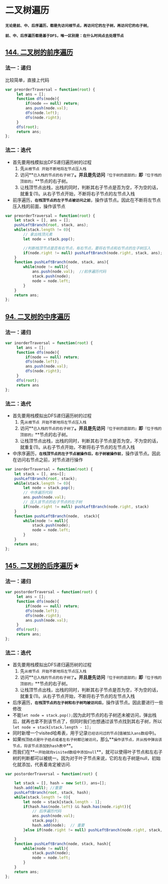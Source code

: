 # 二叉树遍历

**`无论是前、中、后序遍历，都是先访问根节点，再访问它的左子树，再访问它的右子树`**。

**`前、中、后序遍历都是基于DFS，唯一区别是：在什么时间点去处理节点`**

## [144. 二叉树的前序遍历](https://leetcode-cn.com/problems/binary-tree-preorder-traversal/)

### 法一：递归

比较简单，直接上代码

``` javascript
var preorderTraversal = function(root) {
     let ans = [];
     function dfs(node){
         if(node == null) return;
         ans.push(node.val);
         dfs(node.left);
         dfs(node.right);
     }
     dfs(root);
     return ans;
};
```

### 法二：迭代

- 首先要用栈模拟出DFS递归遍历树的过程
  1. 先`从根节点 开始不断地将左节点压入栈`
  2. 访问**`已入栈的节点的右子树了`**。并且是先访问**`『位于树的底部的』`**即**`『位于栈的顶部的』`**节点的右子树。
  3. 让栈顶节点出栈，出栈的同时，判断其右子节点是否为空，不为空的话，就重复(1)。从右子节点开始，不断将右子节点的左节点入栈
- 前序遍历，**`在栈顶节点的左子节点被访问之前`**，操作该节点。因此在不断将左节点压入栈的前面，操作该节点

``` javascript
var preorderTraversal = function(root) {
    let stack = [], ans = [];
    pushLeftBranch(root, stack, ans);
    while(stack.length != 0){
        // 拿出栈顶元素
        let node = stack.pop();

        //判断栈顶节点是否有右节点，有右节点，要将右节点和右节点的左子树压入
        if(node.right != null) pushLeftBranch(node.right, stack, ans);
    }
    function pushLeftBranch(node, stack, ans){
        while(node != null){
            ans.push(node.val);  //前序遍历代码
            stack.push(node);
            node = node.left;
        }
    }
    return ans;
};
```

## **[94. 二叉树的中序遍历](https://leetcode-cn.com/problems/binary-tree-inorder-traversal/)**

### 法一：递归

``` javascript
var inorderTraversal = function(root) {
     let ans = [];
     function dfs(node){
         if(node == null) return;
         dfs(node.left);
         ans.push(node.val);
         dfs(node.right);
     }
     dfs(root);
     return ans
};
```

### 法二：迭代

- 首先要用栈模拟出DFS递归遍历树的过程
  1. 先`从根节点 开始不断地将左节点压入栈`
  2. 访问**`已入栈的节点的右子树了`**。并且是先访问**`『位于树的底部的』`**即**`『位于栈的顶部的』`**节点的右子树。
  3. 让栈顶节点出栈，出栈的同时，判断其右子节点是否为空，不为空的话，就重复(1)。从右子节点开始，不断将右子节点的左节点入栈
- 中序序遍历，**`在栈顶节点的左子节点被操作后，右子树被操作前`**，操作该节点。因此在访问右节点之前，对节点进行操作

``` javascript
var inorderTraversal = function(root) { 
    let stack = [], ans=[];
    pushLeftBranch(root, stack);
    while(stack.length != 0){
        let node = stack.pop();
        // 中序遍历代码
        ans.push(node.val);
        // 压入该节点的右子节点的左子树
        if(node.right != null) pushLeftBranch(node.right, stack)
    }
    function pushLeftBranch(node,  stack){
        while(node != null){
            stack.push(node);
            node = node.left;
        }
    }
    return ans;
};
```

## [145. 二叉树的后序遍历](https://leetcode-cn.com/problems/binary-tree-postorder-traversal/)★

### 法一：递归

``` javascript
var postorderTraversal = function(root) {
     let ans = [];
     function dfs(node){
         if(node == null) return;
         dfs(node.left);
         dfs(node.right);
         ans.push(node.val);
     }
     dfs(root);
     return ans;
};
```

### 法二：迭代

- 首先要用栈模拟出DFS递归遍历树的过程
  1. 先`从根节点 开始不断地将左节点压入栈`
  2. 访问**`已入栈的节点的右子树了`**。并且是先访问**`『位于树的底部的』`**即**`『位于栈的顶部的』`**节点的右子树。
  3. 让栈顶节点出栈，出栈的同时，判断其右子节点是否为空，不为空的话，就重复(1)。从右子节点开始，不断将右子节点的左节点入栈
- 后序遍历，**`在栈顶节点的左子树和右子树均被访问后`**，操作该节点。因此要进行一些修改
- 不能`let node = stack.pop();`因为此时节点的右子树还未被访问，弹出栈后，就再也拿不到该节点了，但同时我们也想通过该节点找到其右子树，所以`let node = stack[stack.length - 1];`
- 同时新增一个visited哈希表，用于记录`已经访问过的节点`(`值被加入ans数组`中)。
- 如果`栈顶结点是叶子结点或者左右子树都已被访问`，那么**`操作该节点，并从栈中弹出该节点，将该节点添加到hash表中`**。
- 而我们在**`一开始就向visited数组中添加null`**，就可以使得叶子节点和左右子树的判断都可以被统一。因为对于叶子节点来说，它的左右子树是null，初始化就添加，代表着肯定被访问.

``` javascript
var postorderTraversal = function(root) {

    let stack = [], hash = new Set(), ans=[];
    hash.add(null); //重要
    pushLeftBranch(root, stack, hash);
    while(stack.length != 0){
        let node = stack[stack.length - 1];
        if(hash.has(node.left) && hash.has(node.right)){
            // 后序遍历代码
            ans.push(node.val);
            stack.pop();
            hash.add(node);  // 重要
        }else if(node.right != null) pushLeftBranch(node.right, stack, hash);

    }
    function pushLeftBranch(node, stack, hash){
        while(node != null){
            stack.push(node);
            node = node.left;
        }
    }
    return ans;
};
```

